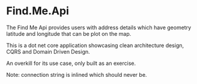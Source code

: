 # Find.Me.Api

The Find Me Api provides users with address details which have geometry latitude and longitude that can be plot on the map.

This is a dot net core application showcasing clean architecture design, CQRS and Domain Driven Design.

An overkill for its use case, only built as an exercise.

Note: connection string is inlined which should never be.